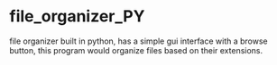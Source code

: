 # file_organizer_PY
file organizer built in python, has a simple gui interface with a browse button, this program would organize files based on their extensions.
